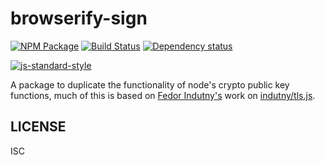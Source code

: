 # browserify-sign

[![NPM Package](https://img.shields.io/npm/v/browserify-sign.svg?style=flat-square)](https://www.npmjs.org/package/browserify-sign) [![Build Status](https://img.shields.io/travis/crypto-browserify/browserify-sign.svg?branch=master&style=flat-square)](https://travis-ci.org/crypto-browserify/browserify-sign) [![Dependency status](https://img.shields.io/david/crypto-browserify/browserify-sign.svg?style=flat-square)](https://david-dm.org/crypto-browserify/browserify-sign#info=dependencies)

[![js-standard-style](https://cdn.rawgit.com/feross/standard/master/badge.svg)](https://github.com/feross/standard)

A package to duplicate the functionality of node's crypto public key functions, much of this is based on [Fedor Indutny's](https://github.com/indutny) work on [indutny/tls.js](https://github.com/indutny/tls.js).

## LICENSE

ISC

